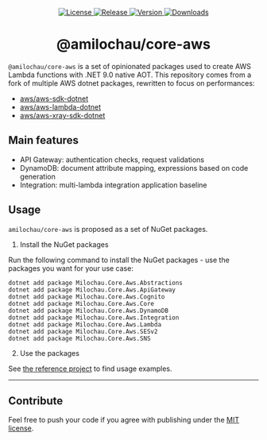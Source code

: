 <p align="center">
  <a href="https://github.com/amilochau/core-aws/blob/main/LICENSE">
    <img src="https://img.shields.io/github/license/amilochau/core-aws" alt="License">
  </a>
  <a href="https://github.com/amilochau/core-aws/releases">
    <img src="https://img.shields.io/github/v/release/amilochau/core-aws" alt="Release">
  </a>
  <a href="https://www.nuget.org/packages?q=Milochau.Core.Aws">
    <img src="https://img.shields.io/nuget/vpre/Milochau.Core.Aws.Abstractions" alt="Version">
  </a>
  <a href="https://www.nuget.org/packages?q=Milochau.Core.Aws">
    <img src="https://img.shields.io/nuget/dt/Milochau.Core.Aws.Abstractions" alt="Downloads">
  </a>
</p>
<h1 align="center">
  @amilochau/core-aws
</h1>

`@amilochau/core-aws` is a set of opinionated packages used to create AWS Lambda functions with .NET 9.0 native AOT. This repository comes from a fork of multiple AWS dotnet packages, rewritten to focus on performances:

- [aws/aws-sdk-dotnet](https://github.com/aws/aws-sdk-net)
- [aws/aws-lambda-dotnet](https://github.com/aws/aws-lambda-dotnet)
- [aws/aws-xray-sdk-dotnet](https://github.com/aws/aws-xray-sdk-dotnet)

## Main features

- API Gateway: authentication checks, request validations
- DynamoDB: document attribute mapping, expressions based on code generation
- Integration: multi-lambda integration application baseline

## Usage

`amilochau/core-aws` is proposed as a set of NuGet packages.

1. Install the NuGet packages

Run the following command to install the NuGet packages - use the packages you want for your use case:

```pwsh
dotnet add package Milochau.Core.Aws.Abstractions
dotnet add package Milochau.Core.Aws.ApiGateway
dotnet add package Milochau.Core.Aws.Cognito
dotnet add package Milochau.Core.Aws.Core
dotnet add package Milochau.Core.Aws.DynamoDB
dotnet add package Milochau.Core.Aws.Integration
dotnet add package Milochau.Core.Aws.Lambda
dotnet add package Milochau.Core.Aws.SESv2
dotnet add package Milochau.Core.Aws.SNS
```

2. Use the packages

See [the reference project](./src/Reference%20Projects/Milochau.Core.Aws.ReferenceProjects.LambdaFunction/) to find usage examples.

--- 

## Contribute

Feel free to push your code if you agree with publishing under the [MIT license](./LICENSE).
